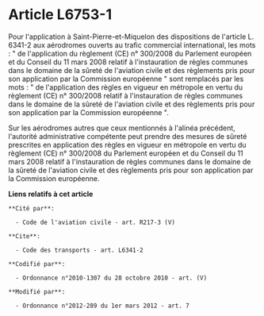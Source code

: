 # Article L6753-1

Pour l'application à Saint-Pierre-et-Miquelon des dispositions de l'article L. 6341-2 aux aérodromes ouverts au trafic
commercial international, les mots : " de l'application du règlement (CE) n° 300/2008 du Parlement européen et du Conseil du
11 mars 2008 relatif à l'instauration de règles communes dans le domaine de la sûreté de l'aviation civile et des règlements
pris pour son application par la Commission européenne " sont remplacés par les mots : " de l'application des règles en
vigueur en métropole en vertu du règlement (CE) n° 300/2008 relatif à l'instauration de règles communes dans le domaine de la
sûreté de l'aviation civile et des règlements pris pour son application par la Commission européenne ". 

Sur les aérodromes autres que ceux mentionnés à l'alinéa précédent, l'autorité administrative compétente peut prendre des
mesures de sûreté prescrites en application des règles en vigueur en métropole en vertu du règlement (CE) n° 300/2008 du
Parlement européen et du Conseil du 11 mars 2008 relatif à l'instauration de règles communes dans le domaine de la sûreté de
l'aviation civile et des règlements pris pour son application par la Commission européenne.

**Liens relatifs à cet article**

	**Cité par**:

	  - Code de l'aviation civile - art. R217-3 (V)

	**Cite**:

	  - Code des transports - art. L6341-2

	**Codifié par**:

	  - Ordonnance n°2010-1307 du 28 octobre 2010 - art. (V)

	**Modifié par**:

	  - Ordonnance n°2012-289 du 1er mars 2012 - art. 7
